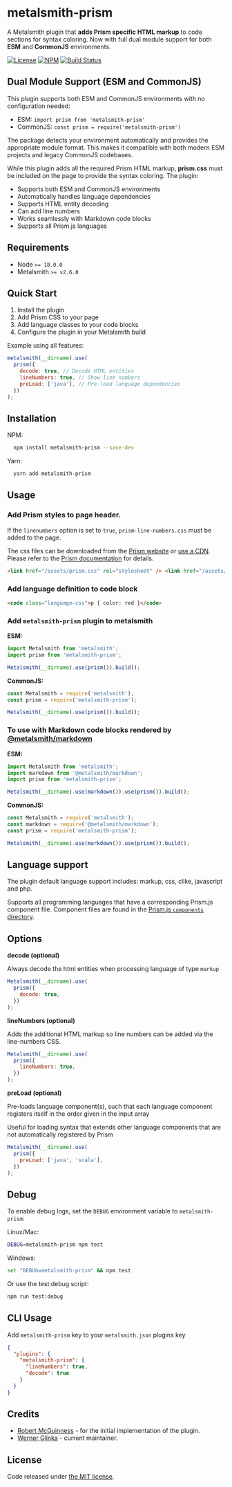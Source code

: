 # metalsmith-prism

A Metalsmith plugin that **adds Prism specific HTML markup** to code sections for syntax coloring. Now with full dual module support for both **ESM** and **CommonJS** environments.

[![License](https://img.shields.io/badge/license-MIT-blue.svg?style=flat-square&label=license)](http://opensource.org/licenses/MIT)
[![NPM](http://img.shields.io/npm/v/metalsmith-prism.svg?style=flat-square&label=npm)](https://npmjs.org/package/metalsmith-prism)
[![Build Status](https://img.shields.io/github/actions/workflow/status/wernerglinka/metalsmith-prism/node.js.yml?branch=master&style=flat-square&label=build)](https://github.com/wernerglinka/metalsmith-prism/actions/workflows/node.js.yml)

## Dual Module Support (ESM and CommonJS)

This plugin supports both ESM and CommonJS environments with no configuration needed:

- ESM: `import prism from 'metalsmith-prism'`
- CommonJS: `const prism = require('metalsmith-prism')`

The package detects your environment automatically and provides the appropriate module format. This makes it compatible with both modern ESM projects and legacy CommonJS codebases.

While this plugin adds all the required Prism HTML markup, **prism.css** must be included on the page to provide the syntax coloring. The plugin:

- Supports both ESM and CommonJS environments
- Automatically handles language dependencies
- Supports HTML entity decoding
- Can add line numbers
- Works seamlessly with Markdown code blocks
- Supports all Prism.js languages

## Requirements

- Node `>= 18.0.0`
- Metalsmith `>= v2.6.0`

## Quick Start

1. Install the plugin
2. Add Prism CSS to your page
3. Add language classes to your code blocks
4. Configure the plugin in your Metalsmith build

Example using all features:

```javascript
metalsmith(__dirname).use(
  prism({
    decode: true, // Decode HTML entities
    lineNumbers: true, // Show line numbers
    preLoad: ['java'], // Pre-load language dependencies
  })
);
```

## Installation

NPM:

```bash
  npm install metalsmith-prism --save-dev
```

Yarn:

```bash
  yarn add metalsmith-prism
```

## Usage

### Add Prism styles to page header.

If the `linenumbers` option is set to `true`, `prism-line-numbers.css` must be added to the page.

The css files can be downloaded from the [Prism website](https://prismjs.com/download.html#themes=prism&languages=markup+css+clike+javascript) or [use a CDN](https://prismjs.com/#basic-usage-cdn). Please refer to the [Prism documentation](https://prismjs.com/index.html) for details.

```html
<link href="/assets/prism.css" rel="stylesheet" /> <link href="/assets/prism-line-numbers.css" rel="stylesheet" />
```

### Add language definition to code block

```html
<code class="language-css">p { color: red }</code>
```

### Add `metalsmith-prism` plugin to metalsmith

**ESM:**
```js
import Metalsmith from 'metalsmith';
import prism from 'metalsmith-prism';

Metalsmith(__dirname).use(prism()).build();
```

**CommonJS:**
```js
const Metalsmith = require('metalsmith');
const prism = require('metalsmith-prism');

Metalsmith(__dirname).use(prism()).build();
```

### To use with Markdown code blocks rendered by [@metalsmith/markdown](https://github.com/metalsmith/markdown)

**ESM:**
```js
import Metalsmith from 'metalsmith';
import markdown from '@metalsmith/markdown';
import prism from 'metalsmith-prism';

Metalsmith(__dirname).use(markdown()).use(prism()).build();
```

**CommonJS:**
```js
const Metalsmith = require('metalsmith');
const markdown = require('@metalsmith/markdown');
const prism = require('metalsmith-prism');

Metalsmith(__dirname).use(markdown()).use(prism()).build();
```

## Language support

The plugin default language support includes: markup, css, clike, javascript and php.

Supports all programming languages that have a corresponding Prism.js component file. Component files are found in the [Prism.js `components` directory](https://github.com/PrismJS/prism/tree/master/components).

## Options

**decode (optional)**

Always decode the html entities when processing language of type `markup`

```js
Metalsmith(__dirname).use(
  prism({
    decode: true,
  })
);
```

**lineNumbers (optional)**

Adds the additional HTML markup so line numbers can be added via the line-numbers CSS.

```javascript
Metalsmith(__dirname).use(
  prism({
    lineNumbers: true,
  })
);
```

**preLoad (optional)**

Pre-loads language component(s), such that each language component registers itself in the order given in the input array

Useful for loading syntax that extends other language components that are not automatically registered by Prism

```javascript
Metalsmith(__dirname).use(
  prism({
    preLoad: ['java', 'scala'],
  })
);
```

## Debug

To enable debug logs, set the `DEBUG` environment variable to `metalsmith-prism`:

Linux/Mac:

```bash
DEBUG=metalsmith-prism npm test
```

Windows:

```bash
set "DEBUG=metalsmith-prism" && npm test
```

Or use the test:debug script:

```bash
npm run test:debug
```

## CLI Usage

Add `metalsmith-prism` key to your `metalsmith.json` plugins key

```json
{
  "plugins": {
    "metalsmith-prism": {
      "lineNumbers": true,
      "decode": true
    }
  }
}
```

## Credits

- [Robert McGuinness](https://github.com/robmcguinness) - for the initial implementation of the plugin.
- [Werner Glinka](https://github.com/wernerglinka) - current maintainer.

## License

Code released under [the MIT license](https://github.com/wernerglinka/metalsmith-prism/blob/main/LICENSE).
